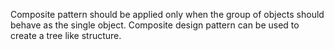 Composite pattern should be applied only when the group of objects should 
behave as the single object.
Composite design pattern can be used to create a tree like structure.